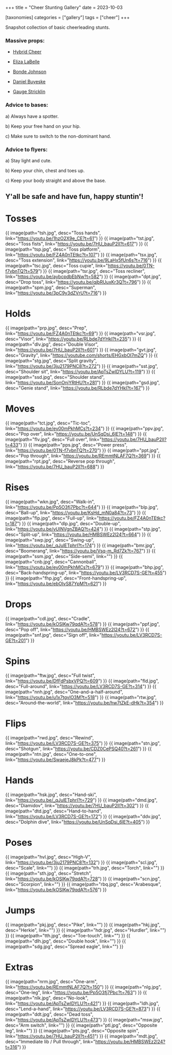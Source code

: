 +++
title = "Cheer Stunting Gallery"
date = 2023-10-03

[taxonomies]
categories = ["gallery"]
tags = ["cheer"]
+++

Snapshot collection of basic cheerleading stunts.

<!-- more -->

### **Massive props:**

* [Hybrid Cheer](https://www.hybridcheer.com/pages/about-us)

* [Eliza LaBelle](https://www.youtube.com/@elizalabelle)

* [Bonde Johnson](https://www.youtube.com/@bonde.johnson)

* [Daniel Buyeske](https://www.youtube.com/@danielbuyeske)

* [Gauge Stricklin](https://www.youtube.com/@Strictlycheer)

### **Advice to bases:**

a) Always have a spotter.

b) Keep your free hand on your hip.

c) Make sure to switch to the non-dominant hand.

### **Advice to flyers:**

a) Stay light and cute.

b) Keep your chin, chest and toes up.

c) Keep your body straight and above the base.

## **Y'all be safe and have fun, happy stuntin'!**

# **Tosses**

<!-- {{ gallery_start() }} -->
{{ image(path="tsh.jpg", desc="Toss hands", link="https://youtu.be/1hzO2X9e_CE?t=61") }}
{{ image(path="tst.jpg", desc="Toss fists", link="https://youtu.be/7HU_bauP2lI?t=617") }}
{{ image(path="tsp.jpg", desc="Toss platform", link="https://youtu.be/FZ4A0nTEtkc?t=107") }}
{{ image(path="tsx.jpg", desc="Toss extension", link="https://youtu.be/9LaHx5fUn6s?t=716") }}
{{ image(path="tsc.jpg", desc="Toss cupie", link="https://youtu.be/0TN-f7vbnTQ?t=579") }}
{{ image(path="tsr.jpg", desc="Toss recliner", link="https://youtu.be/aybcpdbEbNw?t=582") }}
{{ image(path="dpt.jpg", desc="Drop toss", link="https://youtu.be/qjbRUuxKr3Q?t=796") }}
{{ image(path="spm.jpg", desc="Superman", link="https://youtu.be/3pC9y3dZVrU?t=716") }}
<!-- {{ gallery_end() }} -->

# **Holds**

<!-- {{ gallery_start() }} -->
{{ image(path="prp.jpg", desc="Prep", link="https://youtu.be/FZ4A0nTEtkc?t=69") }}
{{ image(path="vsr.jpg", desc="Visor", link="https://youtu.be/RLbde7dYHkI?t=235") }}
{{ image(path="dlv.jpg", desc="Double Visor", link="https://youtu.be/7HU_bauP2lI?t=601") }}
{{ image(path="gvt.jpg", desc="Gravity", link="https://youtube.com/shorts/EHGxbOI7mZQ") }}
{{ image(path="stg.jpg", desc="Split gravity", link="https://youtu.be/3ju2179PNC8?t=272") }}
{{ image(path="sst.jpg", desc="Shoulder sit", link="https://youtu.be/ApTsZwIDYLU?t=119") }}
{{ image(path="ssd.jpg", desc="Shoulder stand", link="https://youtu.be/SonOnjYRtHU?t=281") }}
{{ image(path="gsd.jpg", desc="Genie stand", link="https://youtu.be/RLbde7dYHkI?t=167") }}
<!-- {{ gallery_end() }} -->

# **Moves**

<!-- {{ gallery_start() }} -->
{{ image(path="tct.jpg", desc="Tic-toc", link="https://youtu.be/ey00mPkhMCs?t=234") }}
{{ image(path="ppv.jpg", desc="Pop over", link="https://youtu.be/UnSqDsi_6lE?t=148") }}
{{ image(path="flv.jpg", desc="Full over", link="https://youtu.be/7HU_bauP2lI?t=433") }}
{{ image(path="pps.jpg", desc="Power press", link="https://youtu.be/0TN-f7vbnTQ?t=270") }}
{{ image(path="ppt.jpg", desc="Pop through", link="https://youtu.be/REmmtNLAF7Q?t=369") }}
{{ image(path="rpt.jpg", desc="Reverse pop through", link="https://youtu.be/7HU_bauP2lI?t=688") }}
<!-- {{ gallery_end() }} -->

# **Rises**

<!-- {{ gallery_start() }} -->
{{ image(path="wkn.jpg", desc="Walk-in", link="https://youtu.be/Pp5O3fj7Pbc?t=644") }}
{{ image(path="blp.jpg", desc="Ball-up", link="https://youtu.be/KsHd_mN0a84?t=73") }}
{{ image(path="flp.jpg", desc="Full-up", link="https://youtu.be/FZ4A0nTEtkc?t=187") }}
{{ image(path="dlp.jpg", desc="Double-up", link="https://youtu.be/vUINVgnZBAQ?t=424") }}
{{ image(path="stp.jpg", desc="Split-up", link="https://youtu.be/HMBSWEz2l24?t=664") }}
{{ image(path="swp.jpg", desc="Swing-up", link="https://youtu.be/_qJulETphrI?t=174") }}
{{ image(path="bmr.jpg", desc="Boomerang", link="https://youtu.be/Vsq-m_Rd7Zk?t=767") }}
{{ image(path="ssm.jpg", desc="Side-semi", link="") }}
{{ image(path="cnb.jpg", desc="Cannonball", link="https://youtu.be/ey00mPkhMCs?t=679") }}
{{ image(path="bhp.jpg", desc="Back-handspring-up", link="https://youtu.be/LV3RCD7S-GE?t=455") }}
{{ image(path="fhp.jpg", desc="Front-handspring-up", link="https://youtu.be/ebOIvS87YpM?t=621") }}
<!-- {{ gallery_end() }} -->

# **Drops**

<!-- {{ gallery_start() }} -->
{{ image(path="cdl.jpg", desc="Cradle", link="https://youtu.be/kOSlKw79qdA?t=578") }}
{{ image(path="ppf.jpg", desc="Pop off", link="https://youtu.be/HMBSWEz2l24?t=672") }}
{{ image(path="snf.jpg", desc="Sign off", link="https://youtu.be/LV3RCD7S-GE?t=201") }}
<!-- {{ gallery_end() }} -->

# **Spins**

<!-- {{ gallery_start() }} -->
{{ image(path="ftw.jpg", desc="Full twist", link="https://youtu.be/DfFdPsbxVPQ?t=609") }}
{{ image(path="fld.jpg", desc="Full-around", link="https://youtu.be/LV3RCD7S-GE?t=314") }}
{{ image(path="nnh.jpg", desc="One-and-a-half-around", link="https://youtu.be/u1x7tgvlO3M?t=518") }}
{{ image(path="rtw.jpg", desc="Around-the-world", link="https://youtu.be/hw7tZkE-dHk?t=354") }}
<!-- {{ gallery_end() }} -->

# **Flips**

<!-- {{ gallery_start() }} -->
{{ image(path="rwd.jpg", desc="Rewind", link="https://youtu.be/LV3RCD7S-GE?t=375") }}
{{ image(path="stn.jpg", desc="Shotgun", link="https://youtu.be/CDZ0CePSQ40?t=261") }}
{{ image(path="ntn.jpg", desc="One-to-one", link="https://youtu.be/SwaejeJ8kPk?t=477") }}
<!-- {{ gallery_end() }} -->

# **Hands**

<!-- {{ gallery_start() }} -->
{{ image(path="hsk.jpg", desc="Hand-ski", link="https://youtu.be/_qJulETphrI?t=729") }}
{{ image(path="dmd.jpg", desc="Diamidov", link="https://youtu.be/7HU_bauP2lI?t=302") }}
{{ image(path="dtd.jpg", desc="Hand-to-hand", link="https://youtu.be/LV3RCD7S-GE?t=172") }}
{{ image(path="ddv.jpg", desc="Dolphin dive", link="https://youtu.be/UnSqDsi_6lE?t=405") }}
<!-- {{ gallery_end() }} -->

# **Poses**

<!-- {{ gallery_start() }} -->
{{ image(path="hvl.jpg", desc="High-V", link="https://youtu.be/3ju2179PNC8?t=132") }}
{{ image(path="scl.jpg", desc="Scale", link="") }}
{{ image(path="trh.jpg", desc="Torch", link="") }}
{{ image(path="sth.jpg", desc="Stretch", link="https://youtu.be/kOSlKw79qdA?t=728") }}
{{ image(path="scn.jpg", desc="Scorpion", link="") }}
{{ image(path="rbq.jpg", desc="Arabesque", link="https://youtu.be/kOSlKw79qdA?t=576") }}
<!-- {{ gallery_end() }} -->

# **Jumps**

<!-- {{ gallery_start() }} -->
{{ image(path="pkj.jpg", desc="Pike", link="") }}
{{ image(path="hkj.jpg", desc="Herkie", link="") }}
{{ image(path="hdr.jpg", desc="Hurdler", link="") }}
{{ image(path="tth.jpg", desc="Toe-touch", link="") }}
{{ image(path="dlh.jpg", desc="Double hook", link="") }}
{{ image(path="sdg.jpg", desc="Spread eagle", link="") }}
<!-- {{ gallery_end() }} -->

# **Extras**

<!-- {{ gallery_start() }} -->
{{ image(path="nrm.jpg", desc="One-arm", link="https://youtu.be/REmmtNLAF7Q?t=150") }}
{{ image(path="nlg.jpg", desc="One-leg", link="https://youtu.be/Pp5O3fj7Pbc?t=763") }}
{{ image(path="nlk.jpg", desc="No-look", link="https://youtu.be/ApTsZwIDYLU?t=421") }}
{{ image(path="ldh.jpg", desc="Lend-a-hand", link="https://youtu.be/LV3RCD7S-GE?t=873") }}
{{ image(path="ddt.jpg", desc="Dead toss", link="https://youtu.be/ApTsZwIDYLU?t=473") }}
{{ image(path="msw.jpg", desc="Arm switch", link="") }}
{{ image(path="ptl.jpg", desc="Opposite leg", link="") }}
{{ image(path="pts.jpg", desc="Opposite spin", link="https://youtu.be/7HU_bauP2lI?t=451") }}
{{ image(path="mdt.jpg", desc="Immediate lib / Pull through", link="https://youtu.be/HMBSWEz2l24?t=316") }}
<!-- {{ gallery_end() }} -->
